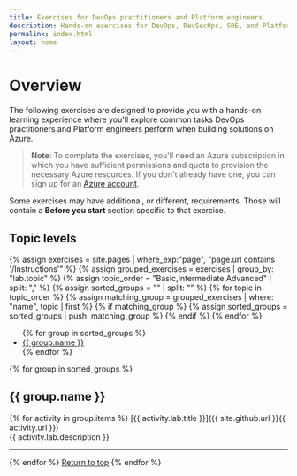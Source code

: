 ```yaml
---
title: Exercises for DevOps practitioners and Platform engineers
description: Hands-on exercises for DevOps, DevSecOps, SRE, and Platform Engineering
permalink: index.html
layout: home
---
```


# Overview

The following exercises are designed to provide you with a hands-on learning experience where you'll explore common tasks DevOps practitioners and Platform engineers perform when building solutions on Azure.

> **Note**: To complete the exercises, you'll need an Azure subscription in which you have sufficient permissions and quota to provision the necessary Azure resources. If you don't already have one, you can sign up for an [Azure account](https://azure.microsoft.com/free).

Some exercises may have additional, or different, requirements. Those will contain a **Before you start** section specific to that exercise.

## Topic levels

{% assign exercises = site.pages | where_exp:"page", "page.url contains '/Instructions'" %}
{% assign grouped_exercises = exercises | group_by: "lab.topic" %}
{% assign topic_order = "Basic,Intermediate,Advanced" | split: "," %}
{% assign sorted_groups = "" | split: "" %}
{% for topic in topic_order %}
{% assign matching_group = grouped_exercises | where: "name", topic | first %}
{% if matching_group %}
{% assign sorted_groups = sorted_groups | push: matching_group %}
{% endif %}
{% endfor %}

<ul>
{% for group in sorted_groups %}
<li><a href="#{{ group.name | slugify }}">{{ group.name }}</a></li>
{% endfor %}
</ul>

{% for group in sorted_groups %}

## <a id="{{ group.name | slugify }}"></a>{{ group.name }}

{% for activity in group.items %}
[{{ activity.lab.title }}]({{ site.github.url }}{{ activity.url }}) <br/> {{ activity.lab.description }}

---

{% endfor %}
<a href="#overview">Return to top</a>
{% endfor %}
